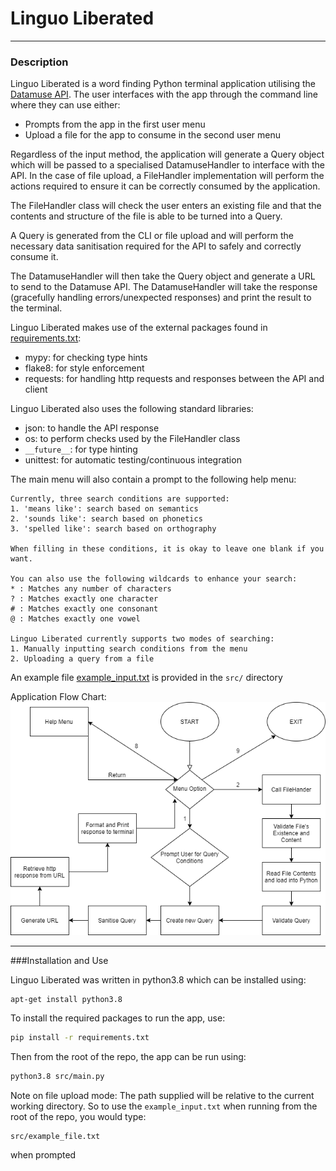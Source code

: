 # Linguo Liberated  

---

### Description  

Linguo Liberated is a word finding Python terminal application utilising the [Datamuse API](https://www.datamuse.com/api/).
The user interfaces with the app through the command line where they can use either:  
- Prompts from the app in the first user menu
- Upload a file for the app to consume in the second user menu  

Regardless of the input method, the application will generate a Query object which will be passed to a specialised DatamuseHandler to interface with the API.
In the case of file upload, a FileHandler implementation will perform the actions required to ensure it can be correctly consumed by the application.  

The FileHandler class will check the user enters an existing file and that the contents and structure of the file is able to be turned into a Query.  

A Query is generated from the CLI or file upload and will perform the necessary data sanitisation required for the API to safely and correctly consume it.  

The DatamuseHandler will then take the Query object and generate a URL to send to the Datamuse API. The DatamuseHandler will take the response (gracefully handling errors/unexpected responses) and print the result to the terminal.  

Linguo Liberated makes use of the external packages found in [requirements.txt](./requirements.txt):
- mypy: for checking type hints
- flake8: for style enforcement
- requests: for handling http requests and responses between the API and client

Linguo Liberated also uses the following standard libraries:  
- json: to handle the API response
- os: to perform checks used by the FileHandler class
- `__future__`: for type hinting
- unittest: for automatic testing/continuous integration

The main menu will also contain a prompt to the following help menu:
```
Currently, three search conditions are supported:
1. 'means like': search based on semantics
2. 'sounds like': search based on phonetics
3. 'spelled like': search based on orthography

When filling in these conditions, it is okay to leave one blank if you want.

You can also use the following wildcards to enhance your search:
* : Matches any number of characters
? : Matches exactly one character
# : Matches exactly one consonant
@ : Matches exactly one vowel

Linguo Liberated currently supports two modes of searching:
1. Manually inputting search conditions from the menu
2. Uploading a query from a file
```

An example file [example_input.txt](./src/example_file.txt) is provided in the `src/` directory

Application Flow Chart:
![Application Flow Chart](./docs/t2a3_flow.png "Application Flow Chart")

---

###Installation and Use  

Linguo Liberated was written in python3.8 which can be installed using:
```bash
apt-get install python3.8
```  

To install the required packages to run the app, use:
```bash
pip install -r requirements.txt
```

Then from the root of the repo, the app can be run using:
```bash
python3.8 src/main.py
```

Note on file upload mode:
The path supplied will be relative to the current working directory. So to use the `example_input.txt` when running from the root of the repo, you would type:
```
src/example_file.txt
```
when prompted
